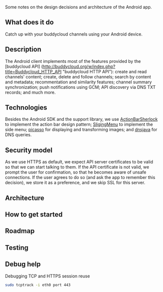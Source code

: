 Some notes on the design decisions and architecture of the Android app.

What does it do
----------

Catch up with your buddycloud channels using your Android device.

Description
----------

The Android client implements most of the features provided by the [buddycloud API] (http://buddycloud.org/w/index.php?title=Buddycloud_HTTP_API "buddycloud HTTP API"): create and read channels' content; create, delete and follow channels; search by content and metadata; recommentation and similarity features; channel summary synchronization; push notifications using GCM; API discovery via DNS TXT records; and much more. 

Technologies
----------

Besides the Android SDK and the support library, we use [ActionBarSherlock](https://github.com/JakeWharton/ActionBarSherlock) to implement the action bar design pattern; [SligingMenu](https://github.com/jfeinstein10/SlidingMenu) to implement the side menu; [picasso](https://github.com/square/picasso) for displaying and transforming images; and [dnsjava](http://www.xbill.org/dnsjava/) for DNS queries.

Security model
----------

As we use HTTPS as default, we expect API server certificates to be valid so that we can start talking to them. If the API certificate is not valid, we prompt the user for confirmation, so that he becomes aware of unsafe connections. If the user agrees to do so (and ask the app to remember this decision), we store it as a preference, and we skip SSL for this server.

Architecture
----------

How to get started
----------

Roadmap
----------

Testing
----------

Debug help
----------

Debugging TCP and HTTPS session reuse

``` bash
sudo tcptrack -i eth0 port 443
```
